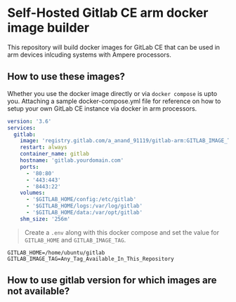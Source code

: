 # Self-Hosted Gitlab CE arm docker image builder
This repository will build docker images for GitLab CE that can be used in arm devices inlcuding systems with Ampere processors.

## How to use these images?
Whether you use the docker image directly or via `docker compose` is upto you. Attaching a sample docker-compose.yml file for reference on how to setup your own GitLab CE instance via docker in arm processors.

```yml
version: '3.6'
services:
  gitlab:
    image: 'registry.gitlab.com/a_anand_91119/gitlab-arm:GITLAB_IMAGE_TAG'
    restart: always
    container_name: gitlab
    hostname: 'gitlab.yourdomain.com'
    ports:
      - '80:80'
      - '443:443'
      - '8443:22'
    volumes:
      - '$GITLAB_HOME/config:/etc/gitlab'
      - '$GITLAB_HOME/logs:/var/log/gitlab'
      - '$GITLAB_HOME/data:/var/opt/gitlab'
    shm_size: '256m'
```

> Create a `.env` along with this docker compose and set the value for `GITLAB_HOME` and `GITLAB_IMAGE_TAG`.

```env
GITLAB_HOME=/home/ubuntu/gitlab
GITLAB_IMAGE_TAG=Any_Tag_Available_In_This_Repository
```

## How to use gitlab version for which images are not available?
